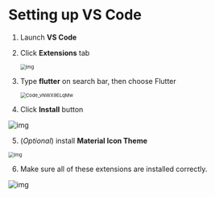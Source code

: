 # Setting up VS Code



1. Launch **VS Code**

2. Click **Extensions** tab

   <img src="https://lh3.googleusercontent.com/3nFyVxIoqXEVognw5fLzbe2gfYdGoBXhoFLwTCsRTVzN1Ygkg4drKvPo1OzjHBjsYm45X3mEgve_a2rlf-MwGvlmKEEoqsQO0gkOZOoDp24be7ftAyzcDqvjqJ76eAf_Csml7J-H" alt="img" style="zoom: 67%;" />

3. Type **flutter** on search bar, then choose Flutter

   <img src="https://user-images.githubusercontent.com/24327781/119427461-af961480-bcd0-11eb-89b3-e0457e3f8c2a.png" alt="Code_vNWX9ELqMw" style="zoom: 67%;" />





4. Click **Install** button

![img](https://lh3.googleusercontent.com/Uv1H8x-Lz5YAgMNhMVv1HO38HQQpyQe7ZwD6Ao7cmeFiNS9C2mLx11HgxxyOXUcD_OufgA_OkxRXuAy8dBxfU3bFGrLY3iAw13AqXERlk8YCooUHWXJPuuvsty8eEWvO1BwtL264)





5. (*Optional*) install **Material Icon Theme**

<img src="https://lh3.googleusercontent.com/zBHmcYmJpktNim7u-lfTqpk3yNAMQHwpAWJkjfpqTDsnL_CmhJ1N2NvDevXWabYmBOUad-BBp6bvhCUZGQ4lnX_WI61dLox-M0zpQmLASAS9Ligqt2AY52m7IEgmVP1LLbZRl756" alt="img" style="zoom: 67%;" />



6. Make sure all of these extensions are installed correctly.

![img](https://lh6.googleusercontent.com/tEM7NFSQa6q72Zr9yR6xO8yeP1kekeYE8a3sTGiqwhrf_1rWWKlcNNBlEffIsiLDH-fDsDUFGxrlN_xaO7Bhc50WzXUYvgdNz0VE00p11_Dfv7REv00ZFzl1OiinAr3RONo3nN8v)